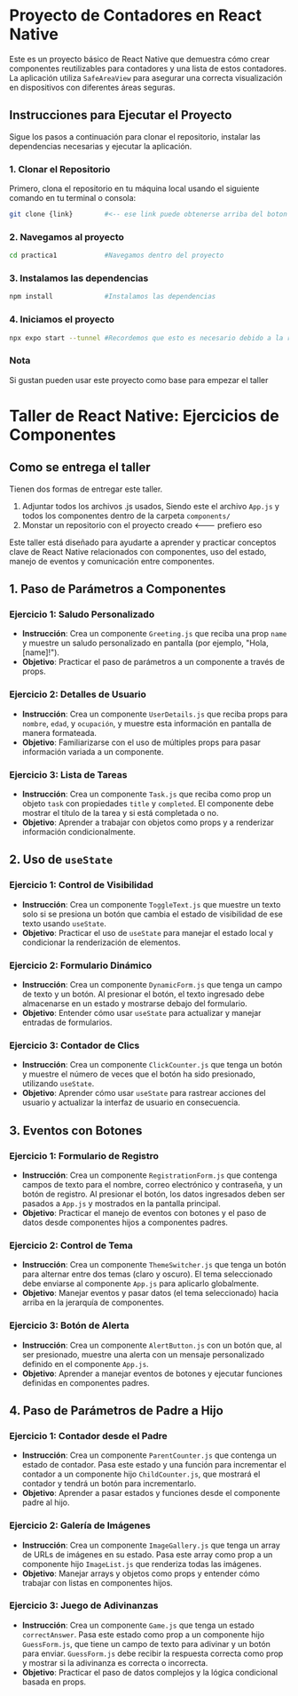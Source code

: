 # Proyecto de Contadores en React Native

Este es un proyecto básico de React Native que demuestra cómo crear componentes reutilizables para contadores y una lista de estos contadores. La aplicación utiliza `SafeAreaView` para asegurar una correcta visualización en dispositivos con diferentes áreas seguras.

## Instrucciones para Ejecutar el Proyecto

Sigue los pasos a continuación para clonar el repositorio, instalar las dependencias necesarias y ejecutar la aplicación.

### 1. Clonar el Repositorio

Primero, clona el repositorio en tu máquina local usando el siguiente comando en tu terminal o consola:

```bash
git clone {link}        #<-- ese link puede obtenerse arriba del boton verde, copiamos todo el link
```
### 2. Navegamos al proyecto
```bash
cd practica1            #Navegamos dentro del proyecto
```
### 3. Instalamos las dependencias
```bash
npm install             #Instalamos las dependencias
```
### 4. Iniciamos el proyecto
```bash
npx expo start --tunnel #Recordemos que esto es necesario debido a la red del salon 
```

### Nota
Si gustan pueden usar este proyecto como base para empezar el taller

# Taller de React Native: Ejercicios de Componentes

## Como se entrega el taller

Tienen dos formas de entregar este taller.
1. Adjuntar todos los archivos .js usados, Siendo este el archivo `App.js` y todos los componentes
dentro de la carpeta `components/`
2. Monstar un repositorio con el proyecto creado <--- prefiero eso

Este taller está diseñado para ayudarte a aprender y practicar conceptos clave de React Native relacionados con componentes, uso del estado, manejo de eventos y comunicación entre componentes.

## 1. Paso de Parámetros a Componentes

### Ejercicio 1: Saludo Personalizado
- **Instrucción**: Crea un componente `Greeting.js` que reciba una prop `name` y muestre un saludo personalizado en pantalla (por ejemplo, "Hola, [name]!").
- **Objetivo**: Practicar el paso de parámetros a un componente a través de props.

### Ejercicio 2: Detalles de Usuario
- **Instrucción**: Crea un componente `UserDetails.js` que reciba props para `nombre`, `edad`, y `ocupación`, y muestre esta información en pantalla de manera formateada.
- **Objetivo**: Familiarizarse con el uso de múltiples props para pasar información variada a un componente.

### Ejercicio 3: Lista de Tareas
- **Instrucción**: Crea un componente `Task.js` que reciba como prop un objeto `task` con propiedades `title` y `completed`. El componente debe mostrar el título de la tarea y si está completada o no.
- **Objetivo**: Aprender a trabajar con objetos como props y a renderizar información condicionalmente.

## 2. Uso de `useState`

### Ejercicio 1: Control de Visibilidad
- **Instrucción**: Crea un componente `ToggleText.js` que muestre un texto solo si se presiona un botón que cambia el estado de visibilidad de ese texto usando `useState`. 
- **Objetivo**: Practicar el uso de `useState` para manejar el estado local y condicionar la renderización de elementos.

### Ejercicio 2: Formulario Dinámico
- **Instrucción**: Crea un componente `DynamicForm.js` que tenga un campo de texto y un botón. Al presionar el botón, el texto ingresado debe almacenarse en un estado y mostrarse debajo del formulario.
- **Objetivo**: Entender cómo usar `useState` para actualizar y manejar entradas de formularios.

### Ejercicio 3: Contador de Clics
- **Instrucción**: Crea un componente `ClickCounter.js` que tenga un botón y muestre el número de veces que el botón ha sido presionado, utilizando `useState`.
- **Objetivo**: Aprender cómo usar `useState` para rastrear acciones del usuario y actualizar la interfaz de usuario en consecuencia.

## 3. Eventos con Botones

### Ejercicio 1: Formulario de Registro
- **Instrucción**: Crea un componente `RegistrationForm.js` que contenga campos de texto para el nombre, correo electrónico y contraseña, y un botón de registro. Al presionar el botón, los datos ingresados deben ser pasados a `App.js` y mostrados en la pantalla principal.
- **Objetivo**: Practicar el manejo de eventos con botones y el paso de datos desde componentes hijos a componentes padres.

### Ejercicio 2: Control de Tema
- **Instrucción**: Crea un componente `ThemeSwitcher.js` que tenga un botón para alternar entre dos temas (claro y oscuro). El tema seleccionado debe enviarse al componente `App.js` para aplicarlo globalmente.
- **Objetivo**: Manejar eventos y pasar datos (el tema seleccionado) hacia arriba en la jerarquía de componentes.

### Ejercicio 3: Botón de Alerta
- **Instrucción**: Crea un componente `AlertButton.js` con un botón que, al ser presionado, muestre una alerta con un mensaje personalizado definido en el componente `App.js`.
- **Objetivo**: Aprender a manejar eventos de botones y ejecutar funciones definidas en componentes padres.

## 4. Paso de Parámetros de Padre a Hijo

### Ejercicio 1: Contador desde el Padre
- **Instrucción**: Crea un componente `ParentCounter.js` que contenga un estado de contador. Pasa este estado y una función para incrementar el contador a un componente hijo `ChildCounter.js`, que mostrará el contador y tendrá un botón para incrementarlo.
- **Objetivo**: Aprender a pasar estados y funciones desde el componente padre al hijo.

### Ejercicio 2: Galería de Imágenes
- **Instrucción**: Crea un componente `ImageGallery.js` que tenga un array de URLs de imágenes en su estado. Pasa este array como prop a un componente hijo `ImageList.js` que renderiza todas las imágenes.
- **Objetivo**: Manejar arrays y objetos como props y entender cómo trabajar con listas en componentes hijos.

### Ejercicio 3: Juego de Adivinanzas
- **Instrucción**: Crea un componente `Game.js` que tenga un estado `correctAnswer`. Pasa este estado como prop a un componente hijo `GuessForm.js`, que tiene un campo de texto para adivinar y un botón para enviar. `GuessForm.js` debe recibir la respuesta correcta como prop y mostrar si la adivinanza es correcta o incorrecta.
- **Objetivo**: Practicar el paso de datos complejos y la lógica condicional basada en props.
